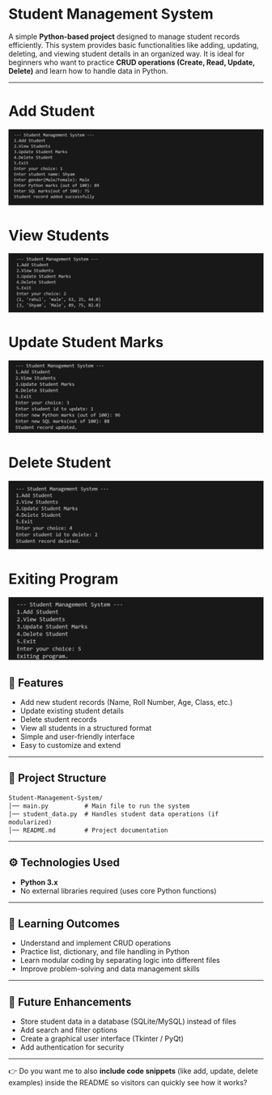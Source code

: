 # Student Management System

A simple **Python-based project** designed to manage student records efficiently. This system provides basic functionalities like adding, updating, deleting, and viewing student details in an organized way. It is ideal for beginners who want to practice **CRUD operations (Create, Read, Update, Delete)** and learn how to handle data in Python.

---

# Add Student
![Add Student](https://github.com/Jayesh-dev-glitch/Student-Management-System/blob/main/Add%20Student.png)
# View Students
![View Students](https://github.com/Jayesh-dev-glitch/Student-Management-System/blob/main/View%20Students.png)
# Update Student Marks
![Update Student Marks](https://github.com/Jayesh-dev-glitch/Student-Management-System/blob/main/Update%20Student%20Marks.png)
# Delete Student
![Delete Student](https://github.com/Jayesh-dev-glitch/Student-Management-System/blob/main/Delete%20Student.png)
# Exiting Program
![Exit Program](https://github.com/Jayesh-dev-glitch/Student-Management-System/blob/main/Exiting%20Program.png)

## 🚀 Features

* Add new student records (Name, Roll Number, Age, Class, etc.)
* Update existing student details
* Delete student records
* View all students in a structured format
* Simple and user-friendly interface
* Easy to customize and extend

---

## 📂 Project Structure

```
Student-Management-System/
│── main.py          # Main file to run the system
│── student_data.py  # Handles student data operations (if modularized)
│── README.md        # Project documentation
```

---

## ⚙️ Technologies Used

* **Python 3.x**
* No external libraries required (uses core Python functions)

---

## 🎯 Learning Outcomes

* Understand and implement CRUD operations
* Practice list, dictionary, and file handling in Python
* Learn modular coding by separating logic into different files
* Improve problem-solving and data management skills

---

## 🔮 Future Enhancements

* Store student data in a database (SQLite/MySQL) instead of files
* Add search and filter options
* Create a graphical user interface (Tkinter / PyQt)
* Add authentication for security

---



👉 Do you want me to also **include code snippets** (like add, update, delete examples) inside the README so visitors can quickly see how it works?
